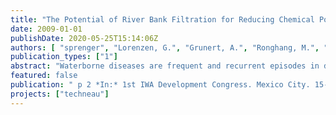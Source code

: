 ```yaml
---
title: "The Potential of River Bank Filtration for Reducing Chemical Pollutants and Pathogens from River Water ion Megacities: The New Delhi Experience"
date: 2009-01-01
publishDate: 2020-05-25T15:14:06Z
authors: [ "sprenger", "Lorenzen, G.", "Grunert, A.", "Ronghang, M.", "Mittal, A. K.", "Selinka, H.-C.", "Girones, R.", "Lopez-Pila, J. M." ]
publication_types: ["1"]
abstract: "Waterborne diseases are frequent and recurrent episodes in developing countries with deficient sanitary conditions affecting drinking water. Waterborne epidemics might affect thousands of persons, like the Hepatitis-E-epidemics of Kuntra (Naik et al. 1992) and Delhi (Ramalingaswami and Purcell, 1988) with 79,000 and 25,000 ill persons respectively. It is not by chance that both epidemics occurred after drinking water treatment suffered a failure, allowing contaminated drinking water to reach the consumers. In order to ameliorate the consequences of water scarcity and poor sanitary conditions, systems for obtaining drinking water are needed which are efficient, robust, and require only low-cost technology. River Bank Filtration (RBF) is a process during which surface water is induced to infiltrate into the subsurface, either due to a natural hydraulic gradient or the depression cone of an abstraction well. During infiltration and soil passage, the quality of the surface water is substantially improved thanks to a combination of physical, chemical, and biological processes such as filtration, dilution with genuine groundwater, sorption and biodegradation of pollutants Apart from pathogens, organic trace compounds are widespread pollutants in rivers and lakes. The capacity of RBF to effectively or even completely remove both, pathogens and many organic contaminants has been confirmed in numerous investigations (e.g., Matthess et al. 1988). Its low costs in technology and labor makes RBF a very suitable drinking water treatment tool for developing countries. The aim of this study was to ascertain if RBF kept its power to remove pollutants and pathogens even in highly polluted waters as they are encountered in many urban agglomerations in developing countries."
featured: false
publication: " p 2 *In:* 1st IWA Development Congress. Mexico City. 15-19 November 2009"
projects: ["techneau"]
---
```


